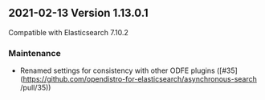 ## 2021-02-13 Version 1.13.0.1
Compatible with Elasticsearch 7.10.2
### Maintenance
*  Renamed settings for consistency with other ODFE plugins ([#35](https://github.com/opendistro-for-elasticsearch/asynchronous-search
/pull/35))
